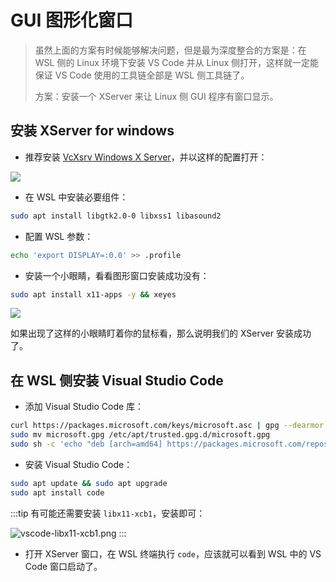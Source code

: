 # GUI 图形化窗口

<!-- <div align="center"><img src="https://i.loli.net/2018/10/17/5bc6e46095239.png" alt="GUI" width="20%"/></div> -->

> 虽然上面的方案有时候能够解决问题，但是最为深度整合的方案是：在 WSL 侧的 Linux 环境下安装 VS Code 并从 Linux 侧打开，这样就一定能保证 VS Code 使用的工具链全部是 WSL 侧工具链了。
>
> 方案：安装一个 XServer 来让 Linux 侧 GUI 程序有窗口显示。

## 安装 XServer for windows

- 推荐安装 [VcXsrv Windows X Server](https://sourceforge.net/projects/vcxsrv/)，并以这样的配置打开：

![](https://i.loli.net/2018/10/01/5bb1c9d292ce0.jpg)

- 在 WSL 中安装必要组件：

```bash
sudo apt install libgtk2.0-0 libxss1 libasound2
```

- 配置 WSL 参数：

```bash
echo 'export DISPLAY=:0.0' >> .profile
```

- 安装一个小眼睛，看看图形窗口安装成功没有：

```bash
sudo apt install x11-apps -y && xeyes
```

![](https://i.loli.net/2018/10/01/5bb1cc9565f02.png)

如果出现了这样的小眼睛盯着你的鼠标看，那么说明我们的 XServer 安装成功了。

## 在 WSL 侧安装 Visual Studio Code

- 添加 Visual Studio Code 库：

```bash
curl https://packages.microsoft.com/keys/microsoft.asc | gpg --dearmor > microsoft.gpg
sudo mv microsoft.gpg /etc/apt/trusted.gpg.d/microsoft.gpg
sudo sh -c 'echo "deb [arch=amd64] https://packages.microsoft.com/repos/vscode stable main" > /etc/apt/sources.list.d/vscode.list'
```

- 安装 Visual Studio Code：

```bash
sudo apt update && sudo apt upgrade
sudo apt install code
```

:::tip
有可能还需要安装 `libx11-xcb1`，安装即可：

![vscode-libx11-xcb1.png](https://i.loli.net/2019/04/05/5ca705028ca16.png)
:::

- 打开 XServer 窗口，在 WSL 终端执行 `code`，应该就可以看到 WSL 中的 VS Code 窗口启动了。
